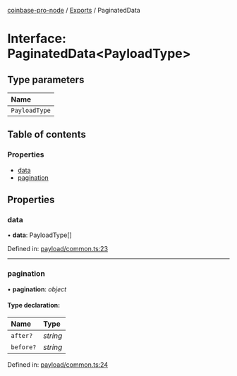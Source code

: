 [coinbase-pro-node](../README.md) / [Exports](../modules.md) / PaginatedData

# Interface: PaginatedData<PayloadType\>

## Type parameters

| Name          |
| :------------ |
| `PayloadType` |

## Table of contents

### Properties

- [data](paginateddata.md#data)
- [pagination](paginateddata.md#pagination)

## Properties

### data

• **data**: PayloadType[]

Defined in: [payload/common.ts:23](https://github.com/bennycode/coinbase-pro-node/blob/baa73d4/src/payload/common.ts#L23)

---

### pagination

• **pagination**: _object_

#### Type declaration:

| Name      | Type     |
| :-------- | :------- |
| `after?`  | _string_ |
| `before?` | _string_ |

Defined in: [payload/common.ts:24](https://github.com/bennycode/coinbase-pro-node/blob/baa73d4/src/payload/common.ts#L24)
